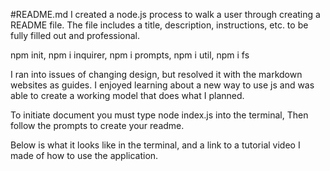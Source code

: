#README.md I created a node.js process to walk a user through creating a README file. The file includes a title, description, instructions, etc. to be fully filled out and professional.

npm init, npm i inquirer, npm i prompts, npm i util, npm i fs

I ran into issues of changing design, but resolved it with the markdown websites as guides. I enjoyed learning about a new way to use js and was able to create a working model that does what I planned.

To initiate document you must type node index.js into the terminal, Then follow the prompts to create your readme. 

Below is what it looks like in the terminal, and a link to a tutorial video I made of how to use the application.